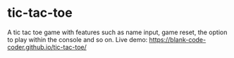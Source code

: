 # tic-tac-toe

A tic tac toe game with features such as name input, game reset, the option to play within the console and so on. Live demo: https://blank-code-coder.github.io/tic-tac-toe/
